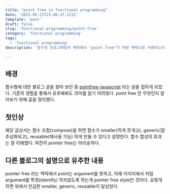 ```yaml
---
title: "point free in functional programming"
date: '2023-05-21T23:46:37.121Z'
template: 'post'
draft: false
slug: 'functional-programming/point-free'
category: 'functional programming'
tags:
  - 'functional programming'
description: '함수형 프로그래밍의 맥락에서 "point free"가 어떤 맥락으로 사용되는지 알아본다.'

---
```


## 배경

함수형에 대한 블로그 글을 찾아 보던 중 [pointfree-javascript](https://lucasmreis.github.io/blog/pointfree-javascript/) 라는 글을 접하게 되었다.
기존의 경험을 통해서 유추해봐도 의미를 알기 어려웠다. point free 란 무엇인지 알아보기 위해 글을 정리했다.

## 첫인상
해당 글상서는 함수 조합(compose)을 하면 함수가 smaller(작게 쪼개고), generic(잘 추상화되고), reusable(재사용 가능) 하게 만들 수 있다고 설명한다. 함수 합성의 효과는 잘 이해했다. 여전히 pointer free는 아리송하다.

## 다른 블로그의 설명으로 유추한 내용
pointer free 라는 맥락에서 point는 argument를 뜻하고, 아래 이미지에서 처럼 argument를 특정(identify) 하지않도록 하는게 pointer free style인 것이다. 요렇게 하면 위에서 언급한 smaller, generic, reusable이 달성된다.